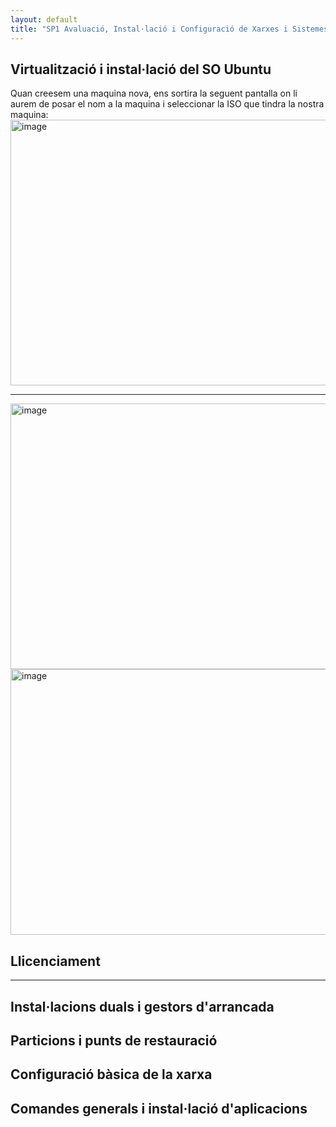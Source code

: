 ```yaml
---
layout: default
title: "SP1 Avaluació, Instal·lació i Configuració de Xarxes i Sistemes Operatius"
---
```


## Virtualització i instal·lació del SO Ubuntu
Quan creesem una maquina nova, ens sortira la seguent pantalla on li aurem de posar el nom a la maquina i seleccionar la ISO que tindra la nostra maquina:
<img width="890" height="425" alt="image" src="https://github.com/user-attachments/assets/07be2251-d119-439e-b736-1bb8baaee078" />

---


<img width="890" height="425" alt="image" src="https://github.com/user-attachments/assets/0cbe2cf6-5e03-49fe-9e9b-21011d1e60a2" />
<img width="890" height="425" alt="image" src="https://github.com/user-attachments/assets/c9d2f4e6-aadd-4550-93ce-7aa27c134bb0" />



## Llicenciament
-----
## Instal·lacions duals i gestors d'arrancada
## Particions i punts de restauració
## Configuració bàsica de la xarxa
## Comandes generals i instal·lació d'aplicacions
